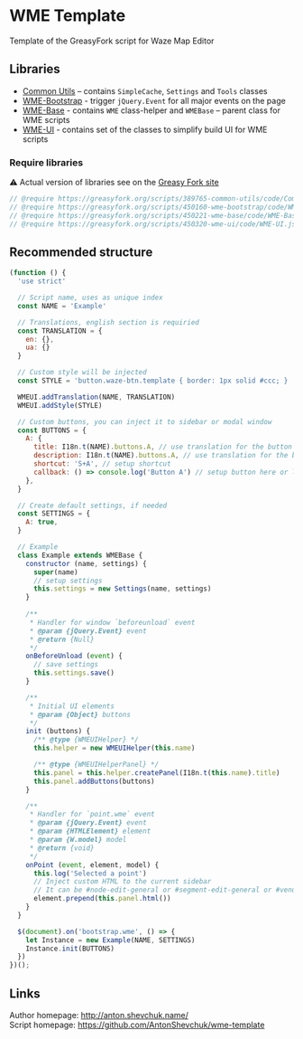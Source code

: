 # WME Template
Template of the GreasyFork script for Waze Map Editor

## Libraries

* [Common Utils](https://github.com/AntonShevchuk/common.utils) – contains `SimpleCache`, `Settings` and `Tools` classes
* [WME-Bootstrap](https://github.com/AntonShevchuk/wme-bootstrap) - trigger `jQuery.Event` for all major events on the page
* [WME-Base](https://github.com/AntonShevchuk/wme-base) - contains `WME` class-helper and `WMEBase` – parent class for WME scripts
* [WME-UI](https://github.com/AntonShevchuk/wme-ui) - contains set of the classes to simplify build UI for WME scripts


### Require libraries

⚠️ Actual version of libraries see on the [Greasy Fork site](https://greasyfork.org/en/users/227648-anton-shevchuk)

```javascript
// @require https://greasyfork.org/scripts/389765-common-utils/code/CommonUtils.js?version=1090053
// @require https://greasyfork.org/scripts/450160-wme-bootstrap/code/WME-Bootstrap.js?version=1090054
// @require https://greasyfork.org/scripts/450221-wme-base/code/WME-Base.js?version=1090055
// @require https://greasyfork.org/scripts/450320-wme-ui/code/WME-UI.js?version=1090056
```

## Recommended structure

```javascript
(function () {
  'use strict'

  // Script name, uses as unique index
  const NAME = 'Example'

  // Translations, english section is requiried
  const TRANSLATION = {
    en: {},
    ua: {}
  }

  // Custom style will be injected
  const STYLE = 'button.waze-btn.template { border: 1px solid #ccc; } '

  WMEUI.addTranslation(NAME, TRANSLATION)
  WMEUI.addStyle(STYLE)

  // Custom buttons, you can inject it to sidebar or modal window
  const BUTTONS = {
    A: {
      title: I18n.t(NAME).buttons.A, // use translation for the button title
      description: I18n.t(NAME).buttons.A, // use translation for the button description
      shortcut: 'S+A', // setup shortcut
      callback: () => console.log('Button A') // setup button here or later
    },
  }

  // Create default settings, if needed
  const SETTINGS = {
    A: true,
  }

  // Example
  class Example extends WMEBase {
    constructor (name, settings) {
      super(name)
      // setup settings
      this.settings = new Settings(name, settings)
    }
    
    /**
     * Handler for window `beforeunload` event
     * @param {jQuery.Event} event
     * @return {Null}
     */
    onBeforeUnload (event) {
      // save settings
      this.settings.save()
    }

    /**
     * Initial UI elements
     * @param {Object} buttons
     */
    init (buttons) {
      /** @type {WMEUIHelper} */
      this.helper = new WMEUIHelper(this.name)

      /** @type {WMEUIHelperPanel} */
      this.panel = this.helper.createPanel(I18n.t(this.name).title)
      this.panel.addButtons(buttons)
    }

    /**
     * Handler for `point.wme` event
     * @param {jQuery.Event} event
     * @param {HTMLElement} element
     * @param {W.model} model
     * @return {void}
     */
    onPoint (event, element, model) {
      this.log('Selected a point')
      // Inject custom HTML to the current sidebar
      // It can be #node-edit-general or #segment-edit-general or #venue-edit-general or #mergeVenuesCollection
      element.prepend(this.panel.html())
    }
  }

  $(document).on('bootstrap.wme', () => {
    let Instance = new Example(NAME, SETTINGS)
    Instance.init(BUTTONS)
  })
})();
```

## Links
Author homepage: http://anton.shevchuk.name/  
Script homepage: https://github.com/AntonShevchuk/wme-template  
